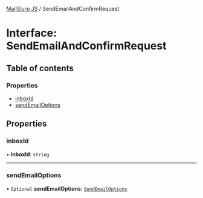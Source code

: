 [MailSlurp JS](../README.md) / SendEmailAndConfirmRequest

# Interface: SendEmailAndConfirmRequest

## Table of contents

### Properties

- [inboxId](SendEmailAndConfirmRequest.md#inboxid)
- [sendEmailOptions](SendEmailAndConfirmRequest.md#sendemailoptions)

## Properties

### inboxId

• **inboxId**: `string`

___

### sendEmailOptions

• `Optional` **sendEmailOptions**: [`SendEmailOptions`](SendEmailOptions.md)
